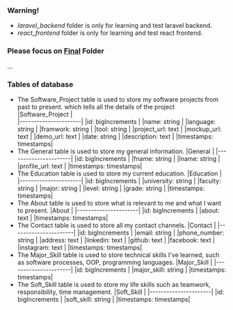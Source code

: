 ### Warning!
- *laravel_backend* folder is only for learning and test laravel backend.
- *react_frontend* folder is only for learning and test react frontend.

### Please focus on <ins>Final</ins> Folder
...
### Tables of database

- The Software_Project table is used to store my software projects from past to present. which tells all the details of the project
  |Software_Project      |      
  |----------------------|
  |id: bigIncrements     |
  |name: string          |
  |language: string      |
  |framwork: string      |
  |tool: string          |
  |project_url: text     |
  |mockup_url: text      |
  |demo_url: text        |
  |date: string          |
  |description: text     |
  |timestamps: timestamps|
- The General table is used to store my general information.
  |General               |
  |----------------------|
  |id: bigIncrements     |
  |fname: string         |
  |lname: string         |
  |profile_url: text     |
  |timestamps: timestamps|
- The Education table is used to store my current education.
  |Education             |
  |----------------------|
  |id: bigIncrements     |
  |university: string    |
  |faculty: string       |
  |major: string         |
  |level: string         |
  |grade: string         |
  |timestamps: timestamps|
- The About table is used to store what is relevant to me and what I want to present.
  |About                 |
  |----------------------|
  |id: bigIncrements     |
  |about: text           |
  |timestamps: timestamps|
- The Contact table is used to store all my contact channels.
  |Contact               |
  |----------------------|
  |id: bigIncrements     |
  |email: string         |
  |phone_number: string  |
  |address: text         |
  |linkedin: text        |
  |github: text          |
  |facebook: text        |
  |instagram: text       |
  |timestamps: timestamps|
- The Major_Skill table is used to store technical skills I've learned, such as software processes, OOP, programming languages.
  |Major_Skill           |
  |----------------------|
  |id: bigIncrements     |
  |major_skill: string   |
  |timestamps: timestamps|
- The Soft_Skill table is used to store my life skills such as teamwork, responsibility, time management.
  |Soft_Skill            |
  |----------------------|
  |id: bigIncrements     |
  |soft_skill: string    |
  |timestamps: timestamps|


